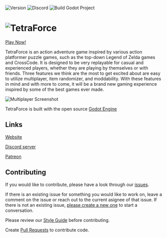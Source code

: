 ![Version](https://img.shields.io/github/v/tag/loudsmilestudios/TetraForce?label=version) ![Discord](https://img.shields.io/discord/637735060757544983?label=Discord) ![Build Godot Project](https://github.com/fornclake/TetraForce/workflows/Build%20Godot%20Project/badge.svg?branch=master)

# ![TetraForce](https://tetraforce.io/wp-content/uploads/2020/07/Logo_FullyRendered-1024x617.png)

[Play Now!](https://tetraforce.io/downloads/)

TetraForce is an action adventure game inspired by various action platformer puzzle games, such as the top-down Legend of Zelda games and CrossCode. It is designed to be very replayable for casual and experienced players, whether they are playing by themselves or with friends. Three features we think are the most to get excited about are easy to utilize multiplayer, item randomizer, and moddability. With these features in mind and with more to come, it will be a brand new gaming experience inspired by some of the best games ever made.

![Multiplayer Screenshot](https://miro.medium.com/max/2930/1*ydgwH7-VoGrR0l6yx1-_OQ.png)

TetraForce is built with the open source [Godot Engine](https://godotengine.org/)

## Links

[Website](https://tetraforce.io/)

[Discord server](https://discord.gg/pk427kD3f2)

[Patreon](https://www.patreon.com/tetraforce)

## Contributing

If you would like to contribute, please have a look through our [issues](https://github.com/loudsmilestudios/TetraForce/issues).

If there is an existing issue for something you would like to work on, leave a comment on the issue or reach out to the current asignee of that issue. If there is not an existing issue, [please create a new one](https://github.com/loudsmilestudios/TetraForce/issues/new/choose) to start a conversation.

Please review our [Style Guide](https://github.com/fornclake/TetraForce/wiki/Style-Guide) before contributing.

Create [Pull Requests](https://opensource.com/article/19/7/create-pull-request-github) to contribute code.
